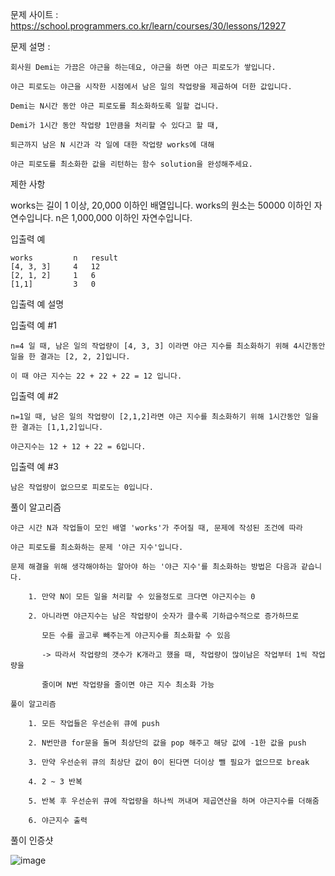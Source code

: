 문제 사이트 : https://school.programmers.co.kr/learn/courses/30/lessons/12927

문제 설명 :

    회사원 Demi는 가끔은 야근을 하는데요, 야근을 하면 야근 피로도가 쌓입니다. 
    
    야근 피로도는 야근을 시작한 시점에서 남은 일의 작업량을 제곱하여 더한 값입니다.
    
    Demi는 N시간 동안 야근 피로도를 최소화하도록 일할 겁니다.
    
    Demi가 1시간 동안 작업량 1만큼을 처리할 수 있다고 할 때, 
    
    퇴근까지 남은 N 시간과 각 일에 대한 작업량 works에 대해 
    
    야근 피로도를 최소화한 값을 리턴하는 함수 solution을 완성해주세요.

제한 사항

works는 길이 1 이상, 20,000 이하인 배열입니다.
works의 원소는 50000 이하인 자연수입니다.
n은 1,000,000 이하인 자연수입니다.

입출력 예

    works	      n	  result
    [4, 3, 3]	  4	  12
    [2, 1, 2]	  1	  6
    [1,1]	      3	  0
    
입출력 예 설명

입출력 예 #1

    n=4 일 때, 남은 일의 작업량이 [4, 3, 3] 이라면 야근 지수를 최소화하기 위해 4시간동안 일을 한 결과는 [2, 2, 2]입니다. 
    
    이 때 야근 지수는 22 + 22 + 22 = 12 입니다.

입출력 예 #2

    n=1일 때, 남은 일의 작업량이 [2,1,2]라면 야근 지수를 최소화하기 위해 1시간동안 일을 한 결과는 [1,1,2]입니다. 
    
    야근지수는 12 + 12 + 22 = 6입니다.

입출력 예 #3

    남은 작업량이 없으므로 피로도는 0입니다.
    
풀이 알고리즘 

    야근 시간 N과 작업들이 모인 배열 'works'가 주어질 때, 문제에 작성된 조건에 따라
    
    야근 피로도를 최소화하는 문제 '야근 지수'입니다.
    
    문제 해결을 위해 생각해야하는 알아야 하는 '야근 지수'를 최소화하는 방법은 다음과 같습니다.
    
        1. 만약 N이 모든 일을 처리할 수 있을정도로 크다면 야근지수는 0
        
        2. 아니라면 야근지수는 남은 작업량이 숫자가 클수록 기하급수적으로 증가하므로
        
           모든 수를 골고루 빼주는게 야근지수를 최소화할 수 있음
           
           -> 따라서 작업량의 갯수가 K개라고 했을 때, 작업량이 많이남은 작업부터 1씩 작업량을
           
           줄이며 N번 작업량을 줄이면 야근 지수 최소화 가능
              
    풀이 알고리즘
    
        1. 모든 작업들은 우선순위 큐에 push
        
        2. N번만큼 for문을 돌며 최상단의 값을 pop 해주고 해당 값에 -1한 값을 push
        
        3. 만약 우선순위 큐의 최상단 값이 0이 된다면 더이상 뺄 필요가 없으므로 break
        
        4. 2 ~ 3 반복
        
        5. 반복 후 우선순위 큐에 작업량을 하나씩 꺼내며 제곱연산을 하며 야근지수를 더해줌
        
        6. 야근지수 출력
        
풀이 인증샷 

![image](https://user-images.githubusercontent.com/57944215/232309493-bfa9b970-989f-4796-a061-e6e768d18118.png)

        
        
